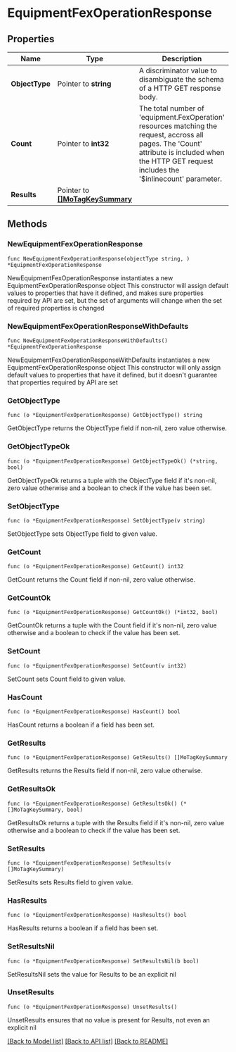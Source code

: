 # EquipmentFexOperationResponse

## Properties

Name | Type | Description | Notes
------------ | ------------- | ------------- | -------------
**ObjectType** | Pointer to **string** | A discriminator value to disambiguate the schema of a HTTP GET response body. | 
**Count** | Pointer to **int32** | The total number of &#39;equipment.FexOperation&#39; resources matching the request, accross all pages. The &#39;Count&#39; attribute is included when the HTTP GET request includes the &#39;$inlinecount&#39; parameter. | [optional] 
**Results** | Pointer to [**[]MoTagKeySummary**](mo.TagKeySummary.md) |  | [optional] 

## Methods

### NewEquipmentFexOperationResponse

`func NewEquipmentFexOperationResponse(objectType string, ) *EquipmentFexOperationResponse`

NewEquipmentFexOperationResponse instantiates a new EquipmentFexOperationResponse object
This constructor will assign default values to properties that have it defined,
and makes sure properties required by API are set, but the set of arguments
will change when the set of required properties is changed

### NewEquipmentFexOperationResponseWithDefaults

`func NewEquipmentFexOperationResponseWithDefaults() *EquipmentFexOperationResponse`

NewEquipmentFexOperationResponseWithDefaults instantiates a new EquipmentFexOperationResponse object
This constructor will only assign default values to properties that have it defined,
but it doesn't guarantee that properties required by API are set

### GetObjectType

`func (o *EquipmentFexOperationResponse) GetObjectType() string`

GetObjectType returns the ObjectType field if non-nil, zero value otherwise.

### GetObjectTypeOk

`func (o *EquipmentFexOperationResponse) GetObjectTypeOk() (*string, bool)`

GetObjectTypeOk returns a tuple with the ObjectType field if it's non-nil, zero value otherwise
and a boolean to check if the value has been set.

### SetObjectType

`func (o *EquipmentFexOperationResponse) SetObjectType(v string)`

SetObjectType sets ObjectType field to given value.


### GetCount

`func (o *EquipmentFexOperationResponse) GetCount() int32`

GetCount returns the Count field if non-nil, zero value otherwise.

### GetCountOk

`func (o *EquipmentFexOperationResponse) GetCountOk() (*int32, bool)`

GetCountOk returns a tuple with the Count field if it's non-nil, zero value otherwise
and a boolean to check if the value has been set.

### SetCount

`func (o *EquipmentFexOperationResponse) SetCount(v int32)`

SetCount sets Count field to given value.

### HasCount

`func (o *EquipmentFexOperationResponse) HasCount() bool`

HasCount returns a boolean if a field has been set.

### GetResults

`func (o *EquipmentFexOperationResponse) GetResults() []MoTagKeySummary`

GetResults returns the Results field if non-nil, zero value otherwise.

### GetResultsOk

`func (o *EquipmentFexOperationResponse) GetResultsOk() (*[]MoTagKeySummary, bool)`

GetResultsOk returns a tuple with the Results field if it's non-nil, zero value otherwise
and a boolean to check if the value has been set.

### SetResults

`func (o *EquipmentFexOperationResponse) SetResults(v []MoTagKeySummary)`

SetResults sets Results field to given value.

### HasResults

`func (o *EquipmentFexOperationResponse) HasResults() bool`

HasResults returns a boolean if a field has been set.

### SetResultsNil

`func (o *EquipmentFexOperationResponse) SetResultsNil(b bool)`

 SetResultsNil sets the value for Results to be an explicit nil

### UnsetResults
`func (o *EquipmentFexOperationResponse) UnsetResults()`

UnsetResults ensures that no value is present for Results, not even an explicit nil

[[Back to Model list]](../README.md#documentation-for-models) [[Back to API list]](../README.md#documentation-for-api-endpoints) [[Back to README]](../README.md)


